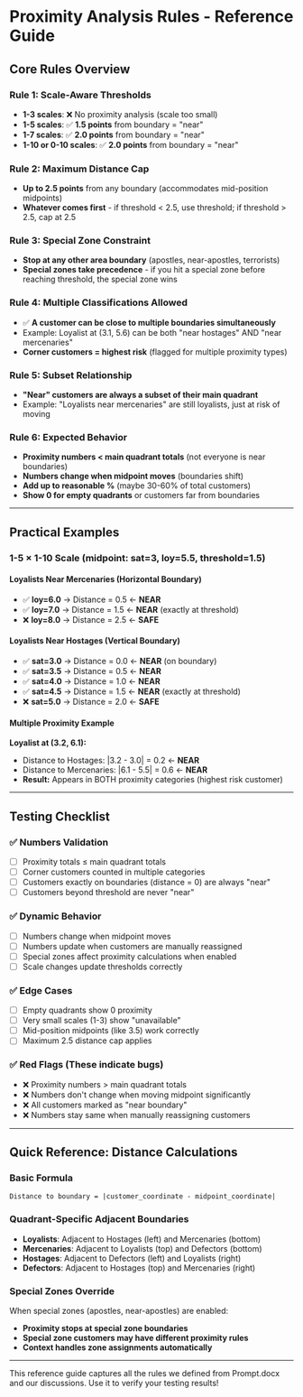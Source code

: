 # Proximity Analysis Rules - Reference Guide

## Core Rules Overview

### Rule 1: Scale-Aware Thresholds
- **1-3 scales**: ❌ No proximity analysis (scale too small)
- **1-5 scales**: ✅ **1.5 points** from boundary = "near"  
- **1-7 scales**: ✅ **2.0 points** from boundary = "near"
- **1-10 or 0-10 scales**: ✅ **2.0 points** from boundary = "near"

### Rule 2: Maximum Distance Cap
- **Up to 2.5 points** from any boundary (accommodates mid-position midpoints)
- **Whatever comes first** - if threshold < 2.5, use threshold; if threshold > 2.5, cap at 2.5

### Rule 3: Special Zone Constraint  
- **Stop at any other area boundary** (apostles, near-apostles, terrorists)
- **Special zones take precedence** - if you hit a special zone before reaching threshold, the special zone wins

### Rule 4: Multiple Classifications Allowed
- ✅ **A customer can be close to multiple boundaries simultaneously** 
- Example: Loyalist at (3.1, 5.6) can be both "near hostages" AND "near mercenaries"
- **Corner customers = highest risk** (flagged for multiple proximity types)

### Rule 5: Subset Relationship
- **"Near" customers are always a subset of their main quadrant**
- Example: "Loyalists near mercenaries" are still loyalists, just at risk of moving

### Rule 6: Expected Behavior
- **Proximity numbers < main quadrant totals** (not everyone is near boundaries)
- **Numbers change when midpoint moves** (boundaries shift)
- **Add up to reasonable %** (maybe 30-60% of total customers)
- **Show 0 for empty quadrants** or customers far from boundaries

---

## Practical Examples

### 1-5 × 1-10 Scale (midpoint: sat=3, loy=5.5, threshold=1.5)

#### Loyalists Near Mercenaries (Horizontal Boundary)
- ✅ **loy=6.0** → Distance = 0.5 ← **NEAR**
- ✅ **loy=7.0** → Distance = 1.5 ← **NEAR** (exactly at threshold)
- ❌ **loy=8.0** → Distance = 2.5 ← **SAFE**

#### Loyalists Near Hostages (Vertical Boundary)
- ✅ **sat=3.0** → Distance = 0.0 ← **NEAR** (on boundary)
- ✅ **sat=3.5** → Distance = 0.5 ← **NEAR**
- ✅ **sat=4.0** → Distance = 1.0 ← **NEAR**
- ✅ **sat=4.5** → Distance = 1.5 ← **NEAR** (exactly at threshold)
- ❌ **sat=5.0** → Distance = 2.0 ← **SAFE**

#### Multiple Proximity Example
**Loyalist at (3.2, 6.1):**
- Distance to Hostages: |3.2 - 3.0| = 0.2 ← **NEAR**
- Distance to Mercenaries: |6.1 - 5.5| = 0.6 ← **NEAR**
- **Result:** Appears in BOTH proximity categories (highest risk customer)

---

## Testing Checklist

### ✅ Numbers Validation
- [ ] Proximity totals ≤ main quadrant totals
- [ ] Corner customers counted in multiple categories
- [ ] Customers exactly on boundaries (distance = 0) are always "near"
- [ ] Customers beyond threshold are never "near"

### ✅ Dynamic Behavior
- [ ] Numbers change when midpoint moves
- [ ] Numbers update when customers are manually reassigned
- [ ] Special zones affect proximity calculations when enabled
- [ ] Scale changes update thresholds correctly

### ✅ Edge Cases
- [ ] Empty quadrants show 0 proximity
- [ ] Very small scales (1-3) show "unavailable"
- [ ] Mid-position midpoints (like 3.5) work correctly
- [ ] Maximum 2.5 distance cap applies

### ✅ Red Flags (These indicate bugs)
- ❌ Proximity numbers > main quadrant totals
- ❌ Numbers don't change when moving midpoint significantly
- ❌ All customers marked as "near boundary"
- ❌ Numbers stay same when manually reassigning customers

---

## Quick Reference: Distance Calculations

### Basic Formula
```
Distance to boundary = |customer_coordinate - midpoint_coordinate|
```

### Quadrant-Specific Adjacent Boundaries
- **Loyalists**: Adjacent to Hostages (left) and Mercenaries (bottom)
- **Mercenaries**: Adjacent to Loyalists (top) and Defectors (bottom)
- **Hostages**: Adjacent to Defectors (left) and Loyalists (right)
- **Defectors**: Adjacent to Hostages (top) and Mercenaries (right)

### Special Zones Override
When special zones (apostles, near-apostles) are enabled:
- **Proximity stops at special zone boundaries**
- **Special zone customers may have different proximity rules**
- **Context handles zone assignments automatically**

---

This reference guide captures all the rules we defined from Prompt.docx and our discussions. Use it to verify your testing results!